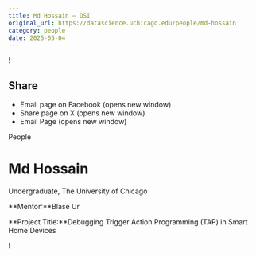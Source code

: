 ```yaml
---
title: Md Hossain – DSI
original_url: https://datascience.uchicago.edu/people/md-hossain
category: people
date: 2025-05-04
---
```


<!-- Table-like structure detected -->

!

## Share

* Email page on Facebook (opens new window)
* Share page on X (opens new window)
* Email Page (opens new window)

<!-- Table-like structure detected -->

People

# Md Hossain

Undergraduate, The University of Chicago

**Mentor:**Blase Ur

**Project Title:**Debugging Trigger Action Programming (TAP) in Smart Home Devices

!
